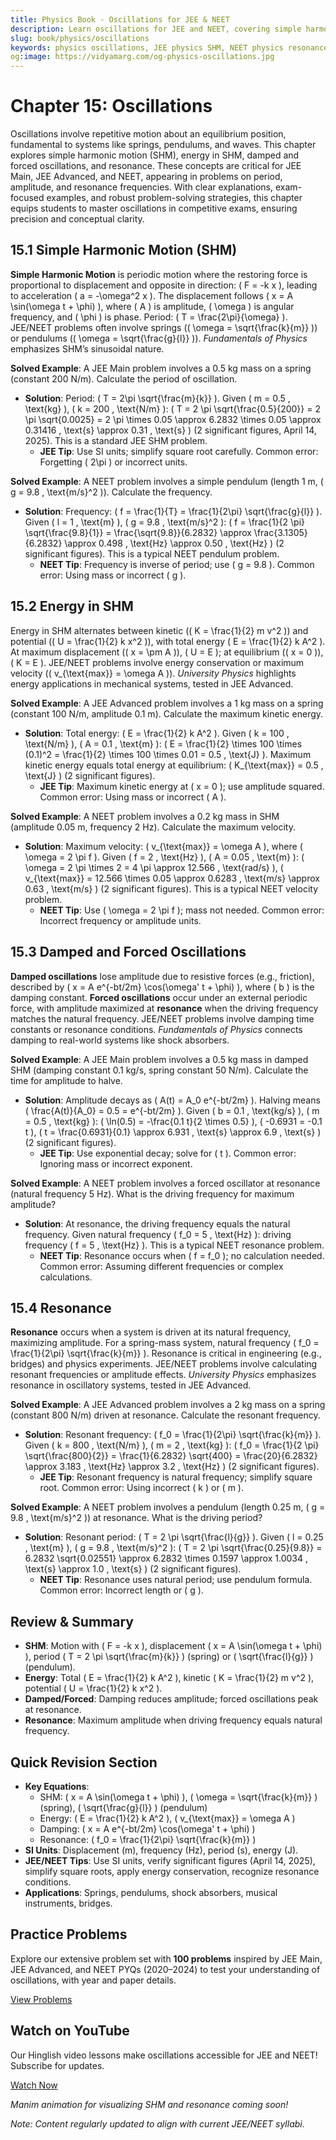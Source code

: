 ```yaml
---
title: Physics Book - Oscillations for JEE & NEET
description: Learn oscillations for JEE and NEET, covering simple harmonic motion, energy, damped/forced oscillations, and resonance, with practice MCQs.
slug: book/physics/oscillations
keywords: physics oscillations, JEE physics SHM, NEET physics resonance, simple harmonic motion
og:image: https://vidyamarg.com/og-physics-oscillations.jpg
---
```


# Chapter 15: Oscillations

Oscillations involve repetitive motion about an equilibrium position, fundamental to systems like springs, pendulums, and waves. This chapter explores simple harmonic motion (SHM), energy in SHM, damped and forced oscillations, and resonance. These concepts are critical for JEE Main, JEE Advanced, and NEET, appearing in problems on period, amplitude, and resonance frequencies. With clear explanations, exam-focused examples, and robust problem-solving strategies, this chapter equips students to master oscillations in competitive exams, ensuring precision and conceptual clarity.

## 15.1 Simple Harmonic Motion (SHM)

**Simple Harmonic Motion** is periodic motion where the restoring force is proportional to displacement and opposite in direction: \( F = -k x \), leading to acceleration \( a = -\omega^2 x \). The displacement follows \( x = A \sin(\omega t + \phi) \), where \( A \) is amplitude, \( \omega \) is angular frequency, and \( \phi \) is phase. Period: \( T = \frac{2\pi}{\omega} \). JEE/NEET problems often involve springs (\( \omega = \sqrt{\frac{k}{m}} \)) or pendulums (\( \omega = \sqrt{\frac{g}{l}} \)). *Fundamentals of Physics* emphasizes SHM’s sinusoidal nature.

**Solved Example**: A JEE Main problem involves a 0.5 kg mass on a spring (constant 200 N/m). Calculate the period of oscillation.
- **Solution**: Period: \( T = 2\pi \sqrt{\frac{m}{k}} \). Given \( m = 0.5 \, \text{kg} \), \( k = 200 \, \text{N/m} \): \( T = 2 \pi \sqrt{\frac{0.5}{200}} = 2 \pi \sqrt{0.0025} = 2 \pi \times 0.05 \approx 6.2832 \times 0.05 \approx 0.31416 \, \text{s} \approx 0.31 \, \text{s} \) (2 significant figures, April 14, 2025). This is a standard JEE SHM problem.
  - **JEE Tip**: Use SI units; simplify square root carefully. Common error: Forgetting \( 2\pi \) or incorrect units.

**Solved Example**: A NEET problem involves a simple pendulum (length 1 m, \( g = 9.8 \, \text{m/s}^2 \)). Calculate the frequency.
- **Solution**: Frequency: \( f = \frac{1}{T} = \frac{1}{2\pi} \sqrt{\frac{g}{l}} \). Given \( l = 1 \, \text{m} \), \( g = 9.8 \, \text{m/s}^2 \): \( f = \frac{1}{2 \pi} \sqrt{\frac{9.8}{1}} = \frac{\sqrt{9.8}}{6.2832} \approx \frac{3.1305}{6.2832} \approx 0.498 \, \text{Hz} \approx 0.50 \, \text{Hz} \) (2 significant figures). This is a typical NEET pendulum problem.
  - **NEET Tip**: Frequency is inverse of period; use \( g = 9.8 \). Common error: Using mass or incorrect \( g \).

## 15.2 Energy in SHM

Energy in SHM alternates between kinetic (\( K = \frac{1}{2} m v^2 \)) and potential (\( U = \frac{1}{2} k x^2 \)), with total energy \( E = \frac{1}{2} k A^2 \). At maximum displacement (\( x = \pm A \)), \( U = E \); at equilibrium (\( x = 0 \)), \( K = E \). JEE/NEET problems involve energy conservation or maximum velocity (\( v_{\text{max}} = \omega A \)). *University Physics* highlights energy applications in mechanical systems, tested in JEE Advanced.

**Solved Example**: A JEE Advanced problem involves a 1 kg mass on a spring (constant 100 N/m, amplitude 0.1 m). Calculate the maximum kinetic energy.
- **Solution**: Total energy: \( E = \frac{1}{2} k A^2 \). Given \( k = 100 \, \text{N/m} \), \( A = 0.1 \, \text{m} \): \( E = \frac{1}{2} \times 100 \times (0.1)^2 = \frac{1}{2} \times 100 \times 0.01 = 0.5 \, \text{J} \). Maximum kinetic energy equals total energy at equilibrium: \( K_{\text{max}} = 0.5 \, \text{J} \) (2 significant figures).
  - **JEE Tip**: Maximum kinetic energy at \( x = 0 \); use amplitude squared. Common error: Using mass or incorrect \( A \).

**Solved Example**: A NEET problem involves a 0.2 kg mass in SHM (amplitude 0.05 m, frequency 2 Hz). Calculate the maximum velocity.
- **Solution**: Maximum velocity: \( v_{\text{max}} = \omega A \), where \( \omega = 2 \pi f \). Given \( f = 2 \, \text{Hz} \), \( A = 0.05 \, \text{m} \): \( \omega = 2 \pi \times 2 = 4 \pi \approx 12.566 \, \text{rad/s} \), \( v_{\text{max}} = 12.566 \times 0.05 \approx 0.6283 \, \text{m/s} \approx 0.63 \, \text{m/s} \) (2 significant figures). This is a typical NEET velocity problem.
  - **NEET Tip**: Use \( \omega = 2 \pi f \); mass not needed. Common error: Incorrect frequency or amplitude units.

## 15.3 Damped and Forced Oscillations

**Damped oscillations** lose amplitude due to resistive forces (e.g., friction), described by \( x = A e^{-bt/2m} \cos(\omega' t + \phi) \), where \( b \) is the damping constant. **Forced oscillations** occur under an external periodic force, with amplitude maximized at **resonance** when the driving frequency matches the natural frequency. JEE/NEET problems involve damping time constants or resonance conditions. *Fundamentals of Physics* connects damping to real-world systems like shock absorbers.

**Solved Example**: A JEE Main problem involves a 0.5 kg mass in damped SHM (damping constant 0.1 kg/s, spring constant 50 N/m). Calculate the time for amplitude to halve.
- **Solution**: Amplitude decays as \( A(t) = A_0 e^{-bt/2m} \). Halving means \( \frac{A(t)}{A_0} = 0.5 = e^{-bt/2m} \). Given \( b = 0.1 \, \text{kg/s} \), \( m = 0.5 \, \text{kg} \): \( \ln(0.5) = -\frac{0.1 t}{2 \times 0.5} \), \( -0.6931 = -0.1 t \), \( t = \frac{0.6931}{0.1} \approx 6.931 \, \text{s} \approx 6.9 \, \text{s} \) (2 significant figures).
  - **JEE Tip**: Use exponential decay; solve for \( t \). Common error: Ignoring mass or incorrect exponent.

**Solved Example**: A NEET problem involves a forced oscillator at resonance (natural frequency 5 Hz). What is the driving frequency for maximum amplitude?
- **Solution**: At resonance, the driving frequency equals the natural frequency. Given natural frequency \( f_0 = 5 \, \text{Hz} \): driving frequency \( f = 5 \, \text{Hz} \). This is a typical NEET resonance problem.
  - **NEET Tip**: Resonance occurs when \( f = f_0 \); no calculation needed. Common error: Assuming different frequencies or complex calculations.

## 15.4 Resonance

**Resonance** occurs when a system is driven at its natural frequency, maximizing amplitude. For a spring-mass system, natural frequency \( f_0 = \frac{1}{2\pi} \sqrt{\frac{k}{m}} \). Resonance is critical in engineering (e.g., bridges) and physics experiments. JEE/NEET problems involve calculating resonant frequencies or amplitude effects. *University Physics* emphasizes resonance in oscillatory systems, tested in JEE Advanced.

**Solved Example**: A JEE Advanced problem involves a 2 kg mass on a spring (constant 800 N/m) driven at resonance. Calculate the resonant frequency.
- **Solution**: Resonant frequency: \( f_0 = \frac{1}{2\pi} \sqrt{\frac{k}{m}} \). Given \( k = 800 \, \text{N/m} \), \( m = 2 \, \text{kg} \): \( f_0 = \frac{1}{2 \pi} \sqrt{\frac{800}{2}} = \frac{1}{6.2832} \sqrt{400} = \frac{20}{6.2832} \approx 3.183 \, \text{Hz} \approx 3.2 \, \text{Hz} \) (2 significant figures).
  - **JEE Tip**: Resonant frequency is natural frequency; simplify square root. Common error: Using incorrect \( k \) or \( m \).

**Solved Example**: A NEET problem involves a pendulum (length 0.25 m, \( g = 9.8 \, \text{m/s}^2 \)) at resonance. What is the driving period?
- **Solution**: Resonant period: \( T = 2 \pi \sqrt{\frac{l}{g}} \). Given \( l = 0.25 \, \text{m} \), \( g = 9.8 \, \text{m/s}^2 \): \( T = 2 \pi \sqrt{\frac{0.25}{9.8}} = 6.2832 \sqrt{0.02551} \approx 6.2832 \times 0.1597 \approx 1.0034 \, \text{s} \approx 1.0 \, \text{s} \) (2 significant figures).
  - **NEET Tip**: Resonance uses natural period; use pendulum formula. Common error: Incorrect length or \( g \).

## Review & Summary
- **SHM**: Motion with \( F = -k x \), displacement \( x = A \sin(\omega t + \phi) \), period \( T = 2 \pi \sqrt{\frac{m}{k}} \) (spring) or \( \sqrt{\frac{l}{g}} \) (pendulum).
- **Energy**: Total \( E = \frac{1}{2} k A^2 \), kinetic \( K = \frac{1}{2} m v^2 \), potential \( U = \frac{1}{2} k x^2 \).
- **Damped/Forced**: Damping reduces amplitude; forced oscillations peak at resonance.
- **Resonance**: Maximum amplitude when driving frequency equals natural frequency.

## Quick Revision Section
- **Key Equations**:
  - SHM: \( x = A \sin(\omega t + \phi) \), \( \omega = \sqrt{\frac{k}{m}} \) (spring), \( \sqrt{\frac{g}{l}} \) (pendulum)
  - Energy: \( E = \frac{1}{2} k A^2 \), \( v_{\text{max}} = \omega A \)
  - Damping: \( x = A e^{-bt/2m} \cos(\omega' t + \phi) \)
  - Resonance: \( f_0 = \frac{1}{2\pi} \sqrt{\frac{k}{m}} \)
- **SI Units**: Displacement (m), frequency (Hz), period (s), energy (J).
- **JEE/NEET Tips**: Use SI units, verify significant figures (April 14, 2025), simplify square roots, apply energy conservation, recognize resonance conditions.
- **Applications**: Springs, pendulums, shock absorbers, musical instruments, bridges.

## Practice Problems
Explore our extensive problem set with **100 problems** inspired by JEE Main, JEE Advanced, and NEET PYQs (2020–2024) to test your understanding of oscillations, with year and paper details.

[View Problems](./problems.md)

<!-- [View Solutions](/books/physics/oscillations/solutions) -->

## Watch on YouTube
Our Hinglish video lessons make oscillations accessible for JEE and NEET! Subscribe for updates.

[Watch Now](https://www.youtube.com/@VidyaMargbyRaviShankar-w9u) <!-- Update with specific video link when available -->

*Manim animation for visualizing SHM and resonance coming soon!*

*Note: Content regularly updated to align with current JEE/NEET syllabi.*